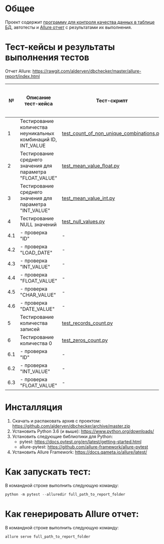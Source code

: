 # Общее
Проект содержит [программу для контроля качества данных в таблице БД](https://github.com/alderven/dbchecker/blob/master/dbchecker.py), автотесты и [Allure отчет](https://rawgit.com/alderven/dbchecker/master/allure-report/index.html) с результатами их выполнения.

# Тест-кейсы и результаты выполнения тестов
Отчет Allure: https://rawgit.com/alderven/dbchecker/master/allure-report/index.html

№  | Описание тест-кейса                                           | Тест-скрипт                                                                                                                             | Шаги тест-кейса / Результат прогона
-- | ------------------------------------------------------------- | --------------------------------------------------------------------------------------------------------------------------------------- | -----------------------------------
1  | Тестирование количества неуникальных комбинаций ID, INT_VALUE | [test_count_of_non_unique_combinations.py](https://github.com/alderven/dbchecker/blob/master/test_count_of_non_unique_combinations.py)  | [Прошло](https://rawgit.com/alderven/dbchecker/master/allure-report/index.html#behaviors/fb0ebcf5e0ec3aee44737dc2b1fbbbd4/a75814101f1e6b48/)
2  | Тестирование среднего значения для параметра "FLOAT_VALUE"    | [test_mean_value_float.py](https://github.com/alderven/dbchecker/blob/master/test_mean_value_float.py)                                  | [Прошло](https://rawgit.com/alderven/dbchecker/master/allure-report/index.html#behaviors/aee3af50da1841e1b6aca21d2eae3a0d/2a98d4ac749471c5/)
3  | Тестирование среднего значения для параметра "INT_VALUE"      | [test_mean_value_int.py](https://github.com/alderven/dbchecker/blob/master/test_mean_value_int.py)                                      | [Прошло](https://rawgit.com/alderven/dbchecker/master/allure-report/index.html#behaviors/3bab18dd969e31449e273264730998a7/62ae0411d33822f6/)
4  | Тестирование NULL значений                                    | [test_null_values.py](https://github.com/alderven/dbchecker/blob/master/test_null_values.py)                                            |  Прошло
4.1| - проверка "ID"                                               | -                                                                                                                                       | [Прошло](https://rawgit.com/alderven/dbchecker/master/allure-report/index.html#behaviors/748dd49511bff97b57bfa1810d795658/5c529434f3267921/)
4.2| - проверка "LOAD_DATE"                                        | -                                                                                                                                       | [Прошло](https://rawgit.com/alderven/dbchecker/master/allure-report/index.html#behaviors/748dd49511bff97b57bfa1810d795658/34118901a5d2d06d/)
4.3| - проверка "INT_VALUE"                                        | -                                                                                                                                       | [Прошло](https://rawgit.com/alderven/dbchecker/master/allure-report/index.html#behaviors/748dd49511bff97b57bfa1810d795658/2f3091c9297a1817/)
4.4| - проверка "FLOAT_VALUE"                                      | -                                                                                                                                       | [Прошло](https://rawgit.com/alderven/dbchecker/master/allure-report/index.html#behaviors/748dd49511bff97b57bfa1810d795658/9107f5b79c2f84cf/)
4.5| - проверка "CHAR_VALUE"                                       | -                                                                                                                                       | [Прошло](https://rawgit.com/alderven/dbchecker/master/allure-report/index.html#behaviors/748dd49511bff97b57bfa1810d795658/247e9ff1cbc44738/)
4.6| - проверка "DATE_VALUE"                                       | -                                                                                                                                       | [Прошло](https://rawgit.com/alderven/dbchecker/master/allure-report/index.html#behaviors/748dd49511bff97b57bfa1810d795658/1a178bea30e5f9ca/)
5  | Тестирование количества записей                               | [test_records_count.py](https://github.com/alderven/dbchecker/blob/master/test_records_count.py)                                        | [Прошло](https://rawgit.com/alderven/dbchecker/master/allure-report/index.html#behaviors/838e81c3dbaedea0d4cad8b6850f50b0/ffd423d98785afcb/)
6  | Тестирование количества 0                                     | [test_zeros_count.py](https://github.com/alderven/dbchecker/blob/master/test_zeros_count.py)                                            |  Прошло
6.1| - проверка "ID"                                               | -                                                                                                                                       | [Прошло](https://rawgit.com/alderven/dbchecker/master/allure-report/index.html#behaviors/514b5d66295b5fc9c1cb6d6b90d8982c/b65a55f382fad6e7/)
6.2| - проверка "INT_VALUE"                                        | -                                                                                                                                       | [Прошло](https://rawgit.com/alderven/dbchecker/master/allure-report/index.html#behaviors/514b5d66295b5fc9c1cb6d6b90d8982c/e4db623ed2f6950a/)
6.3| - проверка "FLOAT_VALUE"                                      | -                                                                                                                                       | [Прошло](https://rawgit.com/alderven/dbchecker/master/allure-report/index.html#behaviors/514b5d66295b5fc9c1cb6d6b90d8982c/a17a3774d9ca1d4f/)

# Инсталляция
1. Скачать и распаковать архив с проектом: https://github.com/alderven/dbchecker/archive/master.zip
1. Установить Python 3.6 (и выше): https://www.python.org/downloads/
1. Установить следующие библиотики для Python:
   * pytest: https://docs.pytest.org/en/latest/getting-started.html
   * allure-pytest: https://github.com/allure-framework/allure-pytest
1. Установить Allure Framework: https://docs.qameta.io/allure/latest/

# Как запускать тест:
В командной строке выполнить следующую команду:
```javascript
python -m pytest --alluredir full_path_to_report_folder
```
# Как генерировать Allure отчет:
В командной строке выполнить следующую команду:
```javascript
allure serve full_path_to_report_folder
```

